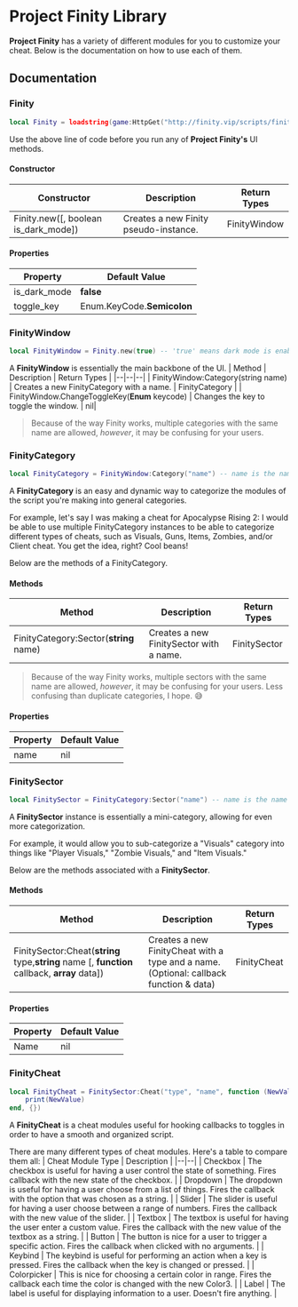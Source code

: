 # Project Finity Library
**Project Finity** has a variety of different modules for you to customize your cheat. Below is the documentation on how to use each of them.
## Documentation
### Finity
```lua
local Finity = loadstring(game:HttpGet("http://finity.vip/scripts/finity_lib.lua"))()
```
Use the above line of code before you run any of **Project Finity's** UI methods.

#### Constructor
|Constructor| Description | Return Types |
|--|--|--|
| Finity.new([, boolean is_dark_mode]) | Creates a new Finity pseudo-instance. | FinityWindow

#### Properties
| Property | Default Value |
|--|--|
| is_dark_mode | **false** |
| toggle_key | Enum.KeyCode.**Semicolon** |

### FinityWindow
```lua
local FinityWindow = Finity.new(true) -- 'true' means dark mode is enabled
```
A **FinityWindow** is essentially the main backbone of the UI.
| Method | Description | Return Types |
|--|--|--|
| FinityWindow:Category(string name) | Creates a new FinityCategory with a name. | FinityCategory |
| FinityWindow.ChangeToggleKey(**Enum** keycode) | Changes the key to toggle the window. | nil|

> Because of the way Finity works, multiple categories with the same name are allowed, _however_, it may be confusing for your users.

### FinityCategory
```lua
local FinityCategory = FinityWindow:Category("name") -- name is the name of the FinityCategory
```
A **FinityCategory** is an easy and dynamic way to categorize the modules of the script you're making into general categories.

For example, let's say I was making a cheat for Apocalypse Rising 2: I would be able to use multiple FinityCategory instances to be able to categorize different types of cheats, such as Visuals, Guns, Items, Zombies, and/or Client cheat. You get the idea, right? Cool beans!

Below are the methods of a FinityCategory.
#### Methods
| Method | Description | Return Types |
|--|--|--|
| FinityCategory:Sector(**string** name) | Creates a new FinitySector with a name. | FinitySector |

> Because of the way Finity works, multiple sectors with the same name are allowed, _however_, it may be confusing for your users. Less confusing than duplicate categories, I hope. 😅

#### Properties
| Property | Default Value |
|--|--|
| name | nil |


### FinitySector
```lua
local FinitySector = FinityCategory:Sector("name") -- name is the name of the FinityCategory
```
A **FinitySector** instance is essentially a mini-category, allowing for even more categorization.

For example, it would allow you to sub-categorize a "Visuals" category into things like "Player Visuals," "Zombie Visuals," and "Item Visuals."

Below are the methods associated with a **FinitySector**.

#### Methods
| Method | Description | Return Types |
|--|--|--|
| FinitySector:Cheat(**string** type,**string** name [, **function** callback, **array** data]) | Creates a new FinityCheat with a type and a name. (Optional: callback function & data) | FinityCheat |

#### Properties
| Property | Default Value |
|--|--|
| Name | nil |


### FinityCheat
```lua
local FinityCheat = FinitySector:Cheat("type", "name", function (NewValue)
    print(NewValue)
end, {})
```
A **FinityCheat** is a cheat modules useful for hooking callbacks to toggles in order to have a smooth and organized script.

There are many different types of cheat modules. Here's a table to compare them all:
| Cheat Module Type | Description |
|--|--|
| Checkbox | The checkbox is useful for having a user control the state of something. Fires callback with the new state of the checkbox. |
| Dropdown | The dropdown is useful for having a user choose from a list of things. Fires the callback with the option that was chosen as a string. |
| Slider | The slider is useful for having a user choose between a range of numbers. Fires the callback with the new value of the slider. |
| Textbox | The textbox is useful for having the user enter a custom value. Fires the callback with the new value of the textbox as a string. |
| Button | The button is nice for a user to trigger a specific action. Fires the callback when clicked with no arguments. |
| Keybind | The keybind is useful for performing an action when a key is pressed. Fires the callback when the key is changed or pressed. |
| Colorpicker | This is nice for choosing a certain color in range. Fires the callback each time the color is changed with the new Color3. |
| Label | The label is useful for displaying information to a user. Doesn't fire anything. |
